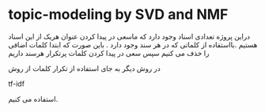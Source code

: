 # topic-modeling by SVD and NMF
دراین پروژه تعدادی اسناد وجود دارد که ماسعی در پیدا کردن عنوان هریک از این اسناد هستیم .بااستفاده از کلماتی که در هر سند وجود دارد .
باین صورت که ابتدا کلمات اضافی را خذف می کنیم سپس سعی در پیدا کردن کلمات پرتکرار هرسند داریم 



در روش دیگر به جای استفاده از تکرار کلمات از روش

tf-idf

استفاده می کنیم.

